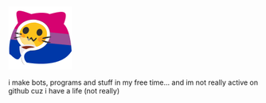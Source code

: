![Bi](https://raw.githubusercontent.com/ZoeBijl/QueerCats/refs/heads/main/MorningCoffee/PNG/QueerCatMorningCoffee_Bisexual.png)

i make bots, programs and stuff in my free time... and im not really active on github cuz i have a life (not really)
